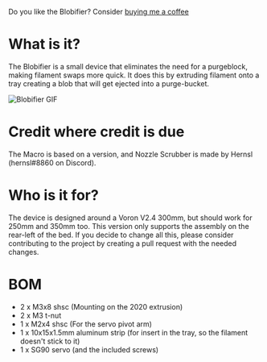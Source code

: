 Do you like the Blobifier? Consider [buying me a coffee](https://www.buymeacoffee.com/dendrowen)

# What is it?
The Blobifier is a small device that eliminates the need for a purgeblock, making filament swaps more quick. It does this by extruding filament onto a tray creating a blob that will get ejected into a purge-bucket.

![Blobifier GIF](https://raw.githubusercontent.com/Dendrowen/Blobifier/main/Pictures/blobifier_cropped.gif)

# Credit where credit is due
The Macro is based on a version, and Nozzle Scrubber is made by Hernsl (hernsl#8860 on Discord). 

# Who is it for?
The device is designed around a Voron V2.4 300mm, but should work for 250mm and 350mm too. This version only supports the assembly on the rear-left of the bed. If you decide to change all this, please consider contributing to the project by creating a pull request with the needed changes.

# BOM
- 2 x M3x8 shsc (Mounting on the 2020 extrusion)
- 2 x M3 t-nut
- 1 x M2x4 shsc (For the servo pivot arm)
- 1 x 10x15x1.5mm aluminum strip (for insert in the tray, so the filament doesn't stick to it)
- 1 x SG90 servo (and the included screws)